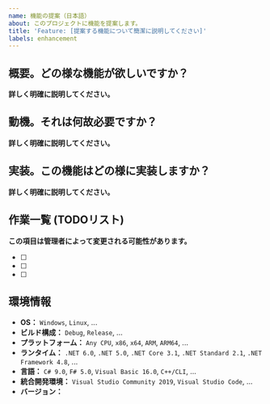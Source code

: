 ```yaml
---
name: 機能の提案（日本語）
about: このプロジェクトに機能を提案します。
title: 'Feature: [提案する機能について簡潔に説明してください]'
labels: enhancement
---
```


## 概要。どの様な機能が欲しいですか？
**詳しく明確に説明してください。**

## 動機。それは何故必要ですか？
**詳しく明確に説明してください。**

## 実装。この機能はどの様に実装しますか？
**詳しく明確に説明してください。**

## 作業一覧 (TODOリスト)
**この項目は管理者によって変更される可能性があります。**
<!--
	下記の事項を箇条書きしてください。
	- 閉じる前に必要な確認事項
	- まだ完了していない事
	- その他
-->
* [ ]
* [ ]
* [ ]

## 環境情報
* **OS：** `Windows`, `Linux`, ...
* **ビルド構成：** `Debug`, `Release`, ...
* **プラットフォーム：** `Any CPU`, `x86`, `x64`, `ARM`, `ARM64`, ...
* **ランタイム：** `.NET 6.0`, `.NET 5.0`, `.NET Core 3.1`, `.NET Standard 2.1`, `.NET Framework 4.8`, ...
* **言語：** `C# 9.0`, `F# 5.0`, `Visual Basic 16.0`, `C++/CLI`, ...
* **統合開発環境：** `Visual Studio Community 2019`, `Visual Studio Code`, ...
* **バージョン：** <!-- 代わりにコミットIDでも可。 -->

